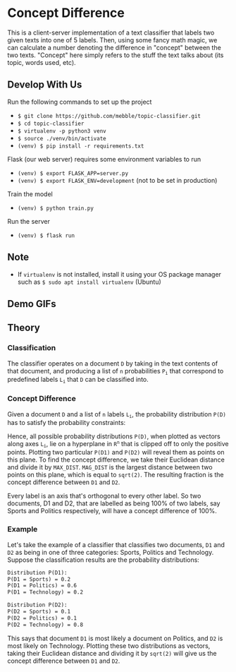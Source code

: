 # Concept Difference
This is a client-server implementation of a text classifier
that labels two given texts into one of 5 labels. Then, using some fancy math magic, we can calculate a number denoting the difference in "concept" between the two texts. "Concept" here simply refers to the stuff the text talks about (its topic, words used, etc).

## Develop With Us
Run the following commands to set up the project
- `$ git clone https://github.com/mebble/topic-classifier.git`
- `$ cd topic-classifier`
- `$ virtualenv -p python3 venv`
- `$ source ./venv/bin/activate`
- `(venv) $ pip install -r requirements.txt`

Flask (our web server) requires some environment variables to run
- `(venv) $ export FLASK_APP=server.py`
- `(venv) $ export FLASK_ENV=development` (not to be set in production)

Train the model
- `(venv) $ python train.py`

Run the server
- `(venv) $ flask run`

## Note
- If `virtualenv` is not installed, install it using your OS package manager such as `$ sudo apt install virtualenv` (Ubuntu)

## Demo GIFs

## Theory
### Classification
The classifier operates on a document `D` by taking in the text contents of that document, and producing a list of `n` probabilities <code>P<sub>i</sub></code> that correspond to predefined labels <code>L<sub>i</sub></code> that `D` can be classified into.
### Concept Difference
Given a document `D` and a list of `n` labels <code>L<sub>i</sub></code>, the probability distribution <code>P(D)</code> has to satisfy the probability constraints:

Hence, all possible probability distributions `P(D)`, when plotted as vectors along axes <code>L<sub>i</sub></code>, lie on a hyperplane in <code>R<sup>n</sup></code> that is clipped off to only the positive points. Plotting two particular `P(D1)` and `P(D2)` will reveal them as points on this plane. To find the concept difference, we take their Euclidean distance and divide it by `MAX_DIST`. `MAG_DIST` is the largest distance between two points on this plane, which is equal to `sqrt(2)`. The resulting fraction is the concept difference between `D1` and `D2`.

Every label is an axis that's orthogonal to every other label. So two documents, D1 and D2, that are labelled as being 100% of two labels, say Sports and Politics respectively, will have a concept difference of 100%.

### Example
Let's take the example of a classifier that classifies two documents, `D1` and `D2` as being in one of three categories: Sports, Politics and Technology. Suppose the classification results are the probability distributions:
```latex
Distribution P(D1):
P(D1 = Sports) = 0.2
P(D1 = Politics) = 0.6
P(D1 = Technology) = 0.2

Distribution P(D2):
P(D2 = Sports) = 0.1
P(D2 = Politics) = 0.1
P(D2 = Technology) = 0.8
```
This says that document `D1` is most likely a document on Politics, and `D2` is most likely on Technology. Plotting these two distributions as vectors, taking their Euclidean distance and dividing it by `sqrt(2)` will give us the concept difference between `D1` and `D2`.
